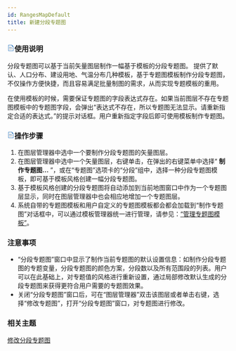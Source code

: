 ```yaml
---
id: RangesMapDefault
title: 新建分段专题图
---
```

### ![](../../img/read.gif)使用说明

分段专题图可以基于当前矢量图层制作一幅基于模板的分段专题图。
提供了默认、人口分布、建设用地、气温分布几种模板，基于专题图模板制作分段专题图，不仅操作方便快捷，而且容易满足批量制图的需求，从而实现专题模板的重用。

在使用模板的时候，需要保证专题图的字段表达式存在。如果当前图层不存在专题图模板中的专题图字段，会弹出“表达式不存在，所以专题图无法显示。请重新指定合适的表达式。”的提示对话框。用户重新指定字段后即可使用模板制作专题图。

### ![](../../img/read.gif)操作步骤

1. 在图层管理器中选中一个要制作分段专题图的矢量图层。
2. 在图层管理器中选中一个矢量图层，右键单击，在弹出的右键菜单中选择“ **制作专题图...** ”，或在“专题图”选项卡的“分段”组中，选择一种分段专题图模板，即可基于模板风格创建一幅分段专题图。
3. 基于模板风格创建的分段专题图将自动添加到当前地图窗口中作为一个专题图层显示，同时在图层管理器中也会相应地增加一个专题图层。
4. 系统自带的专题图模板和用户自定义的专题图模板都会都会加载到“制作专题图”对话框中，可以通过模板管理器统一进行管理，请参见：[“管理专题图模板”](../Methods/DTv2_LoadStyleThemeTempl)。


### 注意事项

* “分段专题图”窗口中显示了制作当前专题图的默认设置信息：如制作分段专题图的专题变量，分段专题图的颜色方案，分段数以及所有范围段的列表。用户可以在此基础上，对专题值的风格进行重新设置，通过局部修改默认生成的分段专题图来获得更符合用户需要的专题图效果。
* 关闭“分段专题图”窗口后，可在“图层管理器”双击该图层或者单击右键，选择“修改专题图”，打开“分段专题图”窗口，对专题图进行修改。

### 相关主题

 [修改分段专题图](RangesMapGroupDia)

